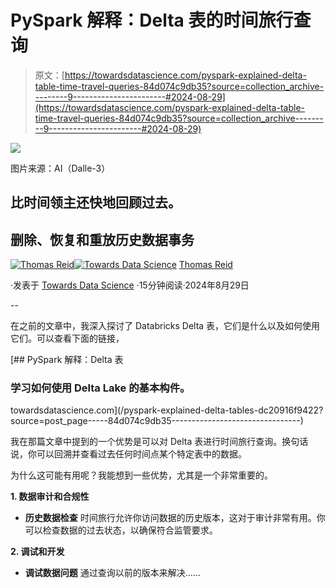 # PySpark 解释：Delta 表的时间旅行查询

> 原文：[https://towardsdatascience.com/pyspark-explained-delta-table-time-travel-queries-84d074c9db35?source=collection_archive---------9-----------------------#2024-08-29](https://towardsdatascience.com/pyspark-explained-delta-table-time-travel-queries-84d074c9db35?source=collection_archive---------9-----------------------#2024-08-29)

![](../Images/ed2161ceca5356eb6e6ccf6b25398bc0.png)

图片来源：AI（Dalle-3）

## 比时间领主还快地回顾过去。

## 删除、恢复和重放历史数据事务

[](https://medium.com/@thomas_reid?source=post_page---byline--84d074c9db35--------------------------------)[![Thomas Reid](../Images/c1b4e5f577272633ba07e5dbfd21c02d.png)](https://medium.com/@thomas_reid?source=post_page---byline--84d074c9db35--------------------------------)[](https://towardsdatascience.com/?source=post_page---byline--84d074c9db35--------------------------------)[![Towards Data Science](../Images/a6ff2676ffcc0c7aad8aaf1d79379785.png)](https://towardsdatascience.com/?source=post_page---byline--84d074c9db35--------------------------------) [Thomas Reid](https://medium.com/@thomas_reid?source=post_page---byline--84d074c9db35--------------------------------)

·发表于 [Towards Data Science](https://towardsdatascience.com/?source=post_page---byline--84d074c9db35--------------------------------) ·15分钟阅读·2024年8月29日

--

在之前的文章中，我深入探讨了 Databricks Delta 表，它们是什么以及如何使用它们。可以查看下面的链接，

[](/pyspark-explained-delta-tables-dc20916f9422?source=post_page-----84d074c9db35--------------------------------) [## PySpark 解释：Delta 表

### 学习如何使用 Delta Lake 的基本构件。

towardsdatascience.com](/pyspark-explained-delta-tables-dc20916f9422?source=post_page-----84d074c9db35--------------------------------)

我在那篇文章中提到的一个优势是可以对 Delta 表进行时间旅行查询。换句话说，你可以回溯并查看过去任何时间点某个特定表中的数据。

为什么这可能有用呢？我能想到一些优势，尤其是一个非常重要的。

**1\. 数据审计和合规性**

+   **历史数据检查** 时间旅行允许你访问数据的历史版本，这对于审计非常有用。你可以检查数据的过去状态，以确保符合监管要求。

**2\. 调试和开发**

+   **调试数据问题** 通过查询以前的版本来解决……
